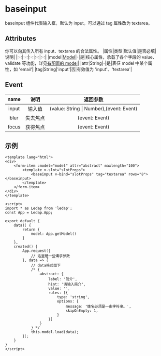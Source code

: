 # baseinput
baseinput 组件代表输入框，默认为 input，可以通过 tag 属性改为 textarea。

## Attributes
你可以向其传入所有 input、textarea 的合法属性。
|属性|类型|默认值|是否必填|说明|
|:-:|:-:|:-:|:-:|:-:|
|model|[Model](/api/model/#获取实例)|-|是|核心属性，承载了各个字段的 value、validate 等功能，详见[有配置的 model](/api/model/#有配置的-value)|
|attr|String|-|是|表征 model 中某个属性，如 'email'|
|tag|String|'input'|否|有效值为 'input'、'textarea'|


## Event
|name|说明|返回参数|
|:-:|:-:|:-:|
|input|输入值|\(value: String \| Number\),\(event: Event\)|
|blur|失去焦点|(event: Event)|
|focus|获得焦点|\(event: Event\)|


## 示例
```vue
<template lang="html">
<div>
    <form-item :model="model" attr="abstract" maxlength="100">
        <template v-slot="slotProps">
            <baseinput v-bind="slotProps" tag="textarea" rows="8"></baseinput>
        </template>
    </form-item>
</div>
</template>

<script>
import * as Ledap from 'ledap';
const App = Ledap.App;

export default {
    data() {
        return {
            model: App.getModel()
        }
    },
    created() {
        App.request({
            // 这里是一些请求参数
        }, data => {
            // data格式如下
            /* {
                abstract: {
                    label: '简介',
                    hint: '请输入简介',
                    value: '',
                    rules: [{
                        type: 'string',
                        options: {
                            message: '姓名必须是一条字符串。',
                            skipOnEmpty: 1,
                        }
                    }]
                }
            } */
            this.model.load(data);
        });
    }
}
</script>
```
